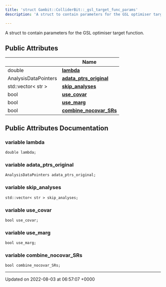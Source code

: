 ```yaml
---
title: 'struct Gambit::ColliderBit::_gsl_target_func_params'
description: 'A struct to contain parameters for the GSL optimiser target function. '

---
```









A struct to contain parameters for the GSL optimiser target function. 

## Public Attributes

|                | Name           |
| -------------- | -------------- |
| double | **[lambda](/documentation/code/gambit_2/classes/structgambit_1_1colliderbit_1_1__gsl__target__func__params/#variable-lambda)**  |
| AnalysisDataPointers | **[adata_ptrs_original](/documentation/code/gambit_2/classes/structgambit_1_1colliderbit_1_1__gsl__target__func__params/#variable-adata-ptrs-original)**  |
| std::vector< str > | **[skip_analyses](/documentation/code/gambit_2/classes/structgambit_1_1colliderbit_1_1__gsl__target__func__params/#variable-skip-analyses)**  |
| bool | **[use_covar](/documentation/code/gambit_2/classes/structgambit_1_1colliderbit_1_1__gsl__target__func__params/#variable-use-covar)**  |
| bool | **[use_marg](/documentation/code/gambit_2/classes/structgambit_1_1colliderbit_1_1__gsl__target__func__params/#variable-use-marg)**  |
| bool | **[combine_nocovar_SRs](/documentation/code/gambit_2/classes/structgambit_1_1colliderbit_1_1__gsl__target__func__params/#variable-combine-nocovar-srs)**  |

## Public Attributes Documentation

### variable lambda

```
double lambda;
```


### variable adata_ptrs_original

```
AnalysisDataPointers adata_ptrs_original;
```


### variable skip_analyses

```
std::vector< str > skip_analyses;
```


### variable use_covar

```
bool use_covar;
```


### variable use_marg

```
bool use_marg;
```


### variable combine_nocovar_SRs

```
bool combine_nocovar_SRs;
```


-------------------------------

Updated on 2022-08-03 at 06:57:07 +0000